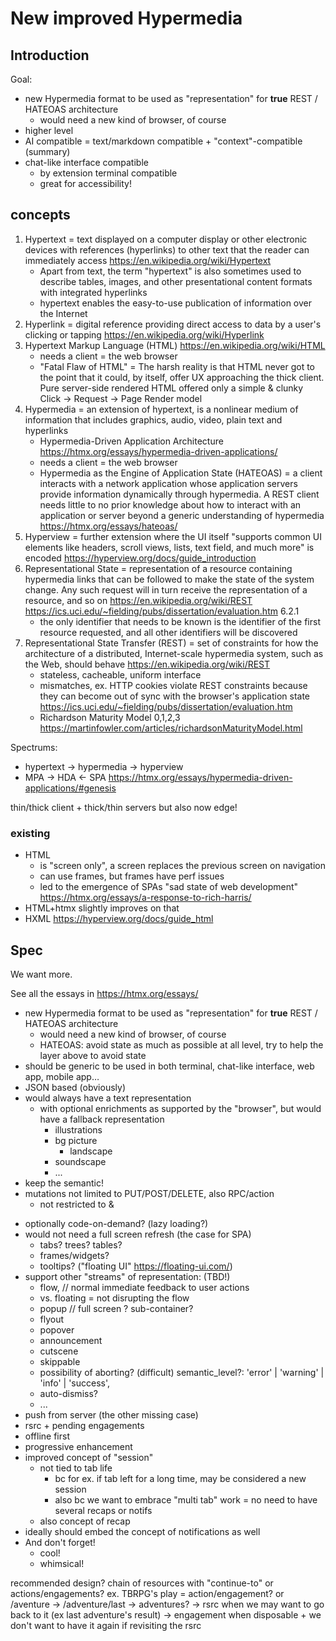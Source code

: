 
# New improved Hypermedia

## Introduction
Goal:
* new Hypermedia format to be used as "representation" for **true** REST / HATEOAS architecture
  * would need a new kind of browser, of course
* higher level
* AI compatible = text/markdown compatible + "context"-compatible (summary)
* chat-like interface compatible
  * by extension terminal compatible
  * great for accessibility!



## concepts

1. Hypertext = text displayed on a computer display or other electronic devices with references (hyperlinks) to other text that the reader can immediately access https://en.wikipedia.org/wiki/Hypertext
   * Apart from text, the term "hypertext" is also sometimes used to describe tables, images, and other presentational content formats with integrated hyperlinks
   * hypertext enables the easy-to-use publication of information over the Internet
2. Hyperlink = digital reference providing direct access to data by a user's clicking or tapping https://en.wikipedia.org/wiki/Hyperlink
3. Hypertext Markup Language (HTML) https://en.wikipedia.org/wiki/HTML
   * needs a client = the web browser
   * "Fatal Flaw of HTML" = The harsh reality is that HTML never got to the point that it could, by itself, offer UX approaching the thick client. Pure server-side rendered HTML offered only a simple & clunky Click → Request → Page Render model
4. Hypermedia = an extension of hypertext, is a nonlinear medium of information that includes graphics, audio, video, plain text and hyperlinks
   - Hypermedia-Driven Application Architecture https://htmx.org/essays/hypermedia-driven-applications/
   - needs a client = the web browser
   - Hypermedia as the Engine of Application State (HATEOAS) = a client interacts with a network application whose application servers provide information dynamically through hypermedia. A REST client needs little to no prior knowledge about how to interact with an application or server beyond a generic understanding of hypermedia https://htmx.org/essays/hateoas/
5. Hyperview = further extension where the UI itself "supports common UI elements like headers, scroll views, lists, text field, and much more" is encoded https://hyperview.org/docs/guide_introduction  
6. Representational State = representation of a resource containing hypermedia links that can be followed to make the state of the system change. Any such request will in turn receive the representation of a resource, and so on https://en.wikipedia.org/wiki/REST https://ics.uci.edu/~fielding/pubs/dissertation/evaluation.htm 6.2.1
   - the only identifier that needs to be known is the identifier of the first resource requested, and all other identifiers will be discovered
7. Representational State Transfer (REST) = set of constraints for how the architecture of a distributed, Internet-scale hypermedia system, such as the Web, should behave https://en.wikipedia.org/wiki/REST
   - stateless, cacheable, uniform interface
   - mismatches, ex. HTTP cookies violate REST constraints because they can become out of sync with the browser's application state https://ics.uci.edu/~fielding/pubs/dissertation/evaluation.htm
   - Richardson Maturity Model 0,1,2,3 https://martinfowler.com/articles/richardsonMaturityModel.html

Spectrums:
- hypertext -> hypermedia -> hyperview
- MPA -> HDA <- SPA https://htmx.org/essays/hypermedia-driven-applications/#genesis

thin/thick client + thick/thin servers but also now edge!

### existing
* HTML
  * is "screen only", a screen replaces the previous screen on navigation
  * can use frames, but frames have perf issues
  * led to the emergence of SPAs "sad state of web development" https://htmx.org/essays/a-response-to-rich-harris/
* HTML+htmx slightly improves on that
* HXML https://hyperview.org/docs/guide_html


## Spec

We want more.

See all the essays in https://htmx.org/essays/

* new Hypermedia format to be used as "representation" for **true** REST / HATEOAS architecture
  * would need a new kind of browser, of course
  * HATEOAS: avoid state as much as possible at all level, try to help the layer above to avoid state
* should be generic to be used in both terminal, chat-like interface, web app, mobile app…
* JSON based (obviously)
* would always have a text representation
  * with optional enrichments as supported by the "browser", but would have a fallback representation
    * illustrations
    * bg picture
      * landscape
    * soundscape
    * ...
* keep the semantic!
* mutations not limited to PUT/POST/DELETE, also RPC/action
  * not restricted to <a> & <form>
* optionally code-on-demand? (lazy loading?)
* would not need a full screen refresh (the case for SPA)
  * tabs? trees? tables?
  * frames/widgets?
  * tooltips? ("floating UI" https://floating-ui.com/)
* support other "streams" of representation: (TBD!)
  * flow, // normal immediate feedback to user actions
  * vs. floating = not disrupting the flow
  * popup // full screen ? sub-container?
  * flyout
  * popover
  * announcement
  * cutscene
  * skippable
  * possibility of aborting? (difficult)
  semantic_level?: 'error' | 'warning' | 'info' | 'success',
  * auto-dismiss?
  * ...
* push from server (the other missing case)
* rsrc + pending engagements
* offline first
* progressive enhancement
* improved concept of "session"
  * not tied to tab life
    * bc for ex. if tab left for a long time, may be considered a new session
    * also bc we want to embrace "multi tab" work = no need to have several recaps or notifs
  * also concept of recap
* ideally should embed the concept of notifications as well
* And don't forget!
  * cool!
  * whimsical!


recommended design?
chain of resources with "continue-to" or actions/engagements?
ex. TBRPG's play = action/engagement? or /aventure -> /adventure/last -> adventures?
-> rsrc when we may want to go back to it (ex last adventure's result)
-> engagement when disposable + we don't want to have it again if revisiting the rsrc
